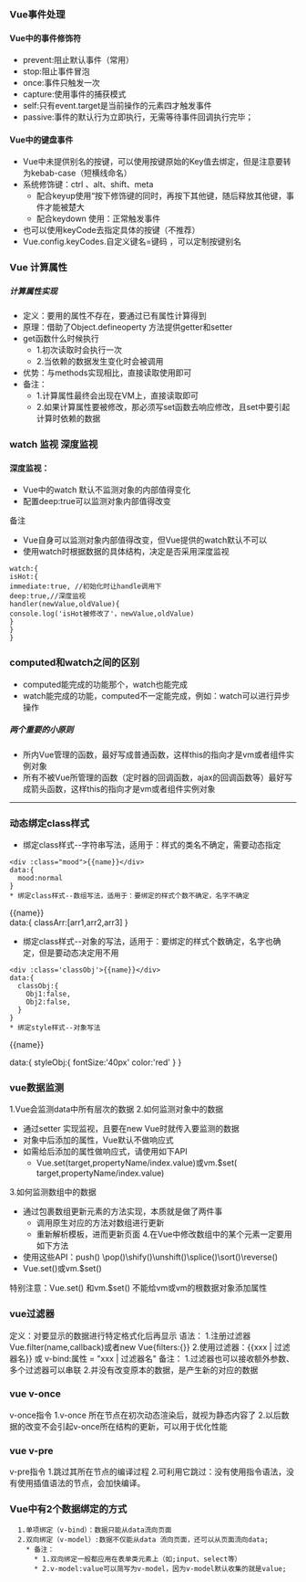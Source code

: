 ### Vue事件处理

#### Vue中的事件修饰符

* prevent:阻止默认事件（常用）
* stop:阻止事件冒泡
* once:事件只触发一次
* capture:使用事件的捕获模式
* self:只有event.target是当前操作的元素四才触发事件
* passive:事件的默认行为立即执行，无需等待事件回调执行完毕；

#### Vue中的键盘事件

* Vue中未提供别名的按键，可以使用按键原始的Key值去绑定，但是注意要转为kebab-case（短横线命名）
* 系统修饰键：ctrl 、alt、shift、meta
   * 配合keyup使用“按下修饰键的同时，再按下其他键，随后释放其他键，事件才能被楚大
   * 配合keydown 使用：正常触发事件
* 也可以使用keyCode去指定具体的按键（不推荐）
* Vue.config.keyCodes.自定义键名=键码 ，可以定制按键别名

### Vue 计算属性

##### 计算属性实现

* 定义：要用的属性不存在，要通过已有属性计算得到
* 原理：借助了Object.defineoperty 方法提供getter和setter
* get函数什么时候执行
  * 1.初次读取时会执行一次
  * 2.当依赖的数据发生变化时会被调用
* 优势：与methods实现相比，直接读取使用即可
* 备注：
  * 1.计算属性最终会出现在VM上，直接读取即可
  * 2.如果计算属性要被修改，那必须写set函数去响应修改，且set中要引起计算时依赖的数据

### watch  监视 深度监视

#### 深度监视：

* Vue中的watch 默认不监测对象的内部值得变化
* 配置deep:true可以监测对象内部值得改变

备注

* Vue自身可以监测对象内部值得改变，但Vue提供的watch默认不可以
* 使用watch时根据数据的具体结构，决定是否采用深度监视

``` vue
watch:{
isHot:{
immediate:true, //初始化时让handle调用下
deep:true,//深度监视
handler(newValue,oldValue){
console.log('isHot被修改了'，newValue,oldValue)
}
}
}
```

### computed和watch之间的区别
* computed能完成的功能那个，watch也能完成
* watch能完成的功能，computed不一定能完成，例如：watch可以进行异步操作

##### 两个重要的小原则
* 所内Vue管理的函数，最好写成普通函数，这样this的指向才是vm或者组件实例对象
* 所有不被Vue所管理的函数（定时器的回调函数，ajax的回调函数等）最好写成箭头函数，这样this的指向才是vm或者组件实例对象

***
### 动态绑定class样式
* 绑定class样式--字符串写法，适用于：样式的类名不确定，需要动态指定
```
<div :class="mood">{{name}}</div>
data:{
  mood:normal
}
* 绑定class样式--数组写法，适用于：要绑定的样式个数不确定，名字不确定
```
<div :class='classArr'>{{name}}</div>
data:{
  classArr:[arr1,arr2,arr3]
}

* 绑定class样式--对象的写法，适用于：要绑定的样式个数确定，名字也确定，但是要动态决定用不用
```
<div :class='classObj'>{{name}}</div>
data:{
  classObj:{
    Obj1:false,
    Obj2:false,
  }
}
* 绑定style样式--对象写法
```
<div :style="styleObj">{{name}}</div>

data:{
  styleObj:{
    fontSize:'40px'
    color:'red'
  }
}

### vue数据监测
1.Vue会监测data中所有层次的数据
2.如何监测对象中的数据
*  通过setter 实现监视，且要在new Vue时就传入要监测的数据
  * 对象中后添加的属性，Vue默认不做响应式
  * 如需给后添加的属性做响应式，请使用如下API
    * Vue.set(target,propertyName/index.value)或vm.$set( target,propertyName/index.value)

3.如何监测数组中的数据
  * 通过包裹数组更新元素的方法实现，本质就是做了两件事
    * 调用原生对应的方法对数组进行更新
    * 重新解析模板，进而更新页面
4.在Vue中修改数组中的某个元素一定要用如下方法
  * 使用这些API：push() \pop()\shify()\unshift()\splice()\sort()\reverse()
  * Vue.set()或vm.$set()
  
  特别注意：Vue.set() 和vm.$set() 不能给vm或vm的根数据对象添加属性

  ### vue过滤器
  定义：对要显示的数据进行特定格式化后再显示
  语法：
      1.注册过滤器 Vue.filter(name,callback)或者new Vue{filters:{}}
      2.使用过滤器：{{xxx | 过滤器名}} 或 v-bind:属性 = "xxx | 过滤器名"
  备注：
    1.过滤器也可以接收额外参数、多个过滤器可以串联
    2.并没有改变原本的数据，是产生新的对应的数据

  ### vue v-once
  v-once指令
      1.v-once 所在节点在初次动态渲染后，就视为静态内容了
      2.以后数据的改变不会引起v-once所在结构的更新，可以用于优化性能

  ### vue v-pre
  v-pre指令
      1.跳过其所在节点的编译过程
      2.可利用它跳过：没有使用指令语法，没有使用插值语法的节点，会加快编译。
  ### Vue中有2个数据绑定的方式
      1.单项绑定（v-bind）：数据只能从data流向页面
      2.双向绑定（v-model）:数据不仅能从data 流向页面，还可以从页面流向data;
        * 备注：
          * 1.双向绑定一般都应用在表单类元素上（如;input、select等）
          * 2.v-model:value可以简写为v-model，因为v-model默认收集的就是value;